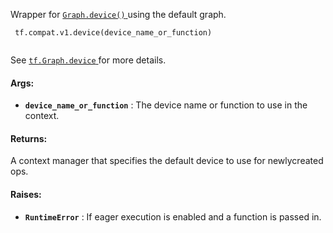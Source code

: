 Wrapper for [ `Graph.device()` ](/api_docs/python/tf/Graph#device) using the default graph.

```
 tf.compat.v1.device(device_name_or_function)
 
```

See [ `tf.Graph.device` ](https://tensorflow.google.cn/api_docs/python/tf/Graph#device) for more details.

#### Args:
- **`device_name_or_function`** : The device name or function to use in the context.


#### Returns:
A context manager that specifies the default device to use for newlycreated ops.

#### Raises:
- **`RuntimeError`** : If eager execution is enabled and a function is passed in.
